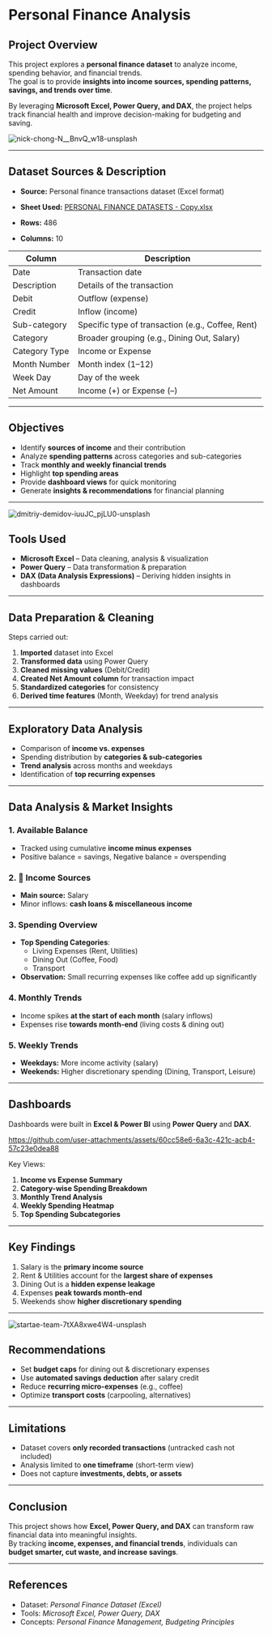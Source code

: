 #  Personal Finance Analysis

##  Project Overview
This project explores a **personal finance dataset** to analyze income, spending behavior, and financial trends.  
The goal is to provide **insights into income sources, spending patterns, savings, and trends over time**.  

By leveraging **Microsoft Excel, Power Query, and DAX**, the project helps track financial health and improve decision-making for budgeting and saving.

![nick-chong-N__BnvQ_w18-unsplash](https://github.com/user-attachments/assets/841038a9-0cc3-4c9a-8aaf-412bdfbc672f)


---

##  Dataset Sources & Description
- **Source:** Personal finance transactions dataset (Excel format)  
- **Sheet Used:**   [PERSONAL FINANCE DATASETS - Copy.xlsx](https://github.com/user-attachments/files/22143049/PERSONAL.FINANCE.DATASETS.-.Copy.xlsx)

- **Rows:** 486  
- **Columns:** 10  

| Column | Description |
|--------|-------------|
| Date | Transaction date |
| Description | Details of the transaction |
| Debit | Outflow (expense) |
| Credit | Inflow (income) |
| Sub-category | Specific type of transaction (e.g., Coffee, Rent) |
| Category | Broader grouping (e.g., Dining Out, Salary) |
| Category Type | Income or Expense |
| Month Number | Month index (1–12) |
| Week Day | Day of the week |
| Net Amount | Income (+) or Expense (–) |

---

##  Objectives
- Identify **sources of income** and their contribution  
- Analyze **spending patterns** across categories and sub-categories  
- Track **monthly and weekly financial trends**  
- Highlight **top spending areas**  
- Provide **dashboard views** for quick monitoring  
- Generate **insights & recommendations** for financial planning  

---

![dmitriy-demidov-iuuJC_pjLU0-unsplash](https://github.com/user-attachments/assets/6a3951be-de7c-4815-9854-e0a9a991e6a5)


##  Tools Used
- **Microsoft Excel** – Data cleaning, analysis & visualization  
- **Power Query** – Data transformation & preparation  
- **DAX (Data Analysis Expressions)** – Deriving hidden insights in dashboards  

---

##  Data Preparation & Cleaning
Steps carried out:
1. **Imported** dataset into Excel  
2. **Transformed data** using Power Query  
3. **Cleaned missing values** (Debit/Credit)  
4. **Created Net Amount column** for transaction impact  
5. **Standardized categories** for consistency  
6. **Derived time features** (Month, Weekday) for trend analysis  

---



##  Exploratory Data Analysis
- Comparison of **income vs. expenses**  
- Spending distribution by **categories & sub-categories**  
- **Trend analysis** across months and weekdays  
- Identification of **top recurring expenses**  

---

##  Data Analysis & Market Insights

### 1.  Available Balance
- Tracked using cumulative **income minus expenses**  
- Positive balance = savings, Negative balance = overspending  

### 2. 🏦 Income Sources
- **Main source:** Salary  
- Minor inflows: **cash loans & miscellaneous income**  

### 3.  Spending Overview
- **Top Spending Categories**:
  - Living Expenses (Rent, Utilities)  
  - Dining Out (Coffee, Food)  
  - Transport  
- **Observation:** Small recurring expenses like coffee add up significantly  

### 4.  Monthly Trends
- Income spikes **at the start of each month** (salary inflows)  
- Expenses rise **towards month-end** (living costs & dining out)  

### 5.  Weekly Trends
- **Weekdays:** More income activity (salary)  
- **Weekends:** Higher discretionary spending (Dining, Transport, Leisure)  

---

##  Dashboards
Dashboards were built in **Excel & Power BI** using **Power Query** and **DAX**.  



https://github.com/user-attachments/assets/60cc58e6-6a3c-421c-acb4-57c23e0dea88




Key Views:
1. **Income vs Expense Summary**  
2. **Category-wise Spending Breakdown**  
3. **Monthly Trend Analysis**  
4. **Weekly Spending Heatmap**  
5. **Top Spending Subcategories**  

---

##  Key Findings
1. Salary is the **primary income source**  
2. Rent & Utilities account for the **largest share of expenses**  
3. Dining Out is a **hidden expense leakage**  
4. Expenses **peak towards month-end**  
5. Weekends show **higher discretionary spending**  

---

![startae-team-7tXA8xwe4W4-unsplash](https://github.com/user-attachments/assets/29158727-0c13-49a3-9d9b-89af49b7d5c2)


##  Recommendations
- Set **budget caps** for dining out & discretionary expenses  
- Use **automated savings deduction** after salary credit  
- Reduce **recurring micro-expenses** (e.g., coffee)  
- Optimize **transport costs** (carpooling, alternatives)  

---

##  Limitations
- Dataset covers **only recorded transactions** (untracked cash not included)  
- Analysis limited to **one timeframe** (short-term view)  
- Does not capture **investments, debts, or assets**  

---

##  Conclusion
This project shows how **Excel, Power Query, and DAX** can transform raw financial data into meaningful insights.  
By tracking **income, expenses, and financial trends**, individuals can **budget smarter, cut waste, and increase savings**.  

---

##  References
- Dataset: *Personal Finance Dataset (Excel)*  
- Tools: *Microsoft Excel, Power Query, DAX*  
- Concepts: *Personal Finance Management, Budgeting Principles*  

